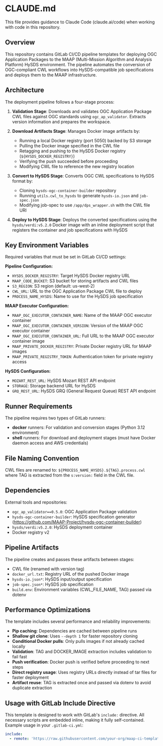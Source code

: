 # CLAUDE.md

This file provides guidance to Claude Code (claude.ai/code) when working with code in this repository.

## Overview

This repository contains GitLab CI/CD pipeline templates for deploying OGC Application Packages to the MAAP (Multi-Mission Algorithm and Analysis Platform) HySDS environment. The pipeline automates the conversion of OGC-compliant CWL workflows into HySDS-compatible job specifications and deploys them to the MAAP infrastructure.

## Architecture

The deployment pipeline follows a four-stage process:

1. **Validation Stage**: Downloads and validates OGC Application Package CWL files against OGC standards using `ogc_ap_validator`. Extracts version information and prepares the workspace.

2. **Download Artifacts Stage**: Manages Docker image artifacts by:
   - Running a local Docker registry (port 5050) backed by S3 storage
   - Pulling the Docker image specified in the CWL file
   - Retagging and pushing to the HySDS Docker registry (`${HYSDS_DOCKER_REGISTRY}`)
   - Verifying the push succeeded before proceeding
   - Modifying CWL file to reference the new registry location

3. **Convert to HySDS Stage**: Converts OGC CWL specifications to HySDS format by:
   - Cloning `hysds-ogc-container-builder` repository
   - Running `utils.cwl_to_hysds` to generate `hysds-io.json` and `job-spec.json`
   - Modifying job-spec to use `/app/dps_wrapper.sh` with the CWL file URI

4. **Deploy to HySDS Stage**: Deploys the converted specifications using the `hysds/verdi:v5.2.0` Docker image with an inline deployment script that registers the container and job specifications with HySDS

## Key Environment Variables

Required variables that must be set in GitLab CI/CD settings:

**Pipeline Configuration:**
- `HYSDS_DOCKER_REGISTRY`: Target HySDS Docker registry URL
- `MAAP_CODE_BUCKET`: S3 bucket for storing artifacts and CWL files
- `S3_REGION`: S3 region (default: us-west-2)
- `CWL_URL`: URL to the OGC Application Package CWL file to deploy
- `PROCESS_NAME_HYSDS`: Name to use for the HySDS job specification

**MAAP Executor Configuration:**
- `MAAP_OGC_EXECUTOR_CONTAINER_NAME`: Name of the MAAP OGC executor container
- `MAAP_OGC_EXECUTOR_CONTAINER_VERSION`: Version of the MAAP OGC executor container
- `MAAP_OGC_EXECUTOR_CONTAINER_URL`: Full URL to the MAAP OGC executor container image
- `MAAP_PRIVATE_DOCKER_REGISTRY`: Private Docker registry URL for MAAP images
- `MAAP_PRIVATE_REGISTRY_TOKEN`: Authentication token for private registry access

**HySDS Configuration:**
- `MOZART_REST_URL`: HySDS Mozart REST API endpoint
- `STORAGE`: Storage backend URL for HySDS
- `GRQ_REST_URL`: HySDS GRQ (General Request Queue) REST API endpoint

## Runner Requirements

The pipeline requires two types of GitLab runners:

- **docker** runners: For validation and conversion stages (Python 3.12 environment)
- **shell** runners: For download and deployment stages (must have Docker daemon access and AWS credentials)

## File Naming Convention

CWL files are renamed to: `${PROCESS_NAME_HYSDS}.${TAG}.process.cwl` where TAG is extracted from the `s:version:` field in the CWL file.

## Dependencies

External tools and repositories:
- `ogc_ap_validator==0.5.0`: OGC Application Package validation
- `hysds-ogc-container-builder`: HySDS specification generator (https://github.com/MAAP-Project/hysds-ogc-container-builder)
- `hysds/verdi:v5.2.0`: HySDS deployment container
- Docker registry v2

## Pipeline Artifacts

The pipeline creates and passes these artifacts between stages:
- CWL file (renamed with version tag)
- `docker_url.txt`: Registry URL of the pushed Docker image
- `hysds-io.json*`: HySDS input/output specification
- `job-spec.json*`: HySDS job specification
- `build.env`: Environment variables (CWL_FILE_NAME, TAG) passed via dotenv

## Performance Optimizations

The template includes several performance and reliability improvements:
- **Pip caching**: Dependencies are cached between pipeline runs
- **Shallow git clone**: Uses `--depth 1` for faster repository cloning
- **Conditional Docker pulls**: Only pulls images if not already cached locally
- **Validation**: TAG and DOCKER_IMAGE extraction includes validation to fail fast
- **Push verification**: Docker push is verified before proceeding to next steps
- **Direct registry usage**: Uses registry URLs directly instead of tar files for faster deployment
- **Artifact reuse**: TAG is extracted once and passed via dotenv to avoid duplicate extraction

## Usage with GitLab Include Directive

This template is designed to work with GitLab's `include:` directive. All necessary scripts are embedded inline, making it fully self-contained. Example usage in your `.gitlab-ci.yml`:

```yaml
include:
  - remote: 'https://raw.githubusercontent.com/your-org/maap-ci-templates/main/gitlab/deploy-ogc-hysds.yml'
```
